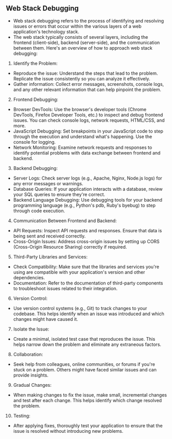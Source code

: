## Web Stack Debugging

- Web stack debugging refers to the process of identifying and resolving issues or errors that occur within the various layers of a web application's technology stack. 
- The web stack typically consists of several layers, including the frontend (client-side), backend (server-side), and the communication between them. Here's an overview of how to approach web stack debugging:

1. Identify the Problem:

- Reproduce the issue: Understand the steps that lead to the problem. Replicate the issue consistently so you can analyze it effectively.
- Gather information: Collect error messages, screenshots, console logs, and any other relevant information that can help pinpoint the problem.

2. Frontend Debugging:

- Browser DevTools: Use the browser's developer tools (Chrome DevTools, Firefox Developer Tools, etc.) to inspect and debug frontend issues. You can check console logs, network requests, HTML/CSS, and more.
- JavaScript Debugging: Set breakpoints in your JavaScript code to step through the execution and understand what's happening. Use the console for logging.
- Network Monitoring: Examine network requests and responses to identify potential problems with data exchange between frontend and backend.

3. Backend Debugging:

- Server Logs: Check server logs (e.g., Apache, Nginx, Node.js logs) for any error messages or warnings.
- Database Queries: If your application interacts with a database, review your SQL queries to ensure they're correct.
- Backend Language Debugging: Use debugging tools for your backend programming language (e.g., Python's pdb, Ruby's byebug) to step through code execution.

4. Communication Between Frontend and Backend:

- API Requests: Inspect API requests and responses. Ensure that data is being sent and received correctly.
- Cross-Origin Issues: Address cross-origin issues by setting up CORS (Cross-Origin Resource Sharing) correctly if required.

5. Third-Party Libraries and Services:

- Check Compatibility: Make sure that the libraries and services you're using are compatible with your application's version and other dependencies.
- Documentation: Refer to the documentation of third-party components to troubleshoot issues related to their integration.

6. Version Control:

- Use version control systems (e.g., Git) to track changes to your codebase. This helps identify when an issue was introduced and which changes might have caused it.

7. Isolate the Issue:

- Create a minimal, isolated test case that reproduces the issue. This helps narrow down the problem and eliminate any extraneous factors.

8. Collaboration:

- Seek help from colleagues, online communities, or forums if you're stuck on a problem. Others might have faced similar issues and can provide insights.

9. Gradual Changes:

- When making changes to fix the issue, make small, incremental changes and test after each change. This helps identify which change resolved the problem.

10. Testing:

- After applying fixes, thoroughly test your application to ensure that the issue is resolved without introducing new problems.

